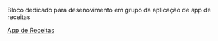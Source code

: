 Bloco dedicado para desenovimento em grupo da aplicação de app de receitas

[App de Receitas](https://github.com/tryber/sd-019-b-project-recipes-app/pull/434)